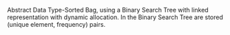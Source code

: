 Abstract Data Type-Sorted Bag, using a Binary Search Tree with linked representation with dynamic allocation. In the Binary Search Tree are stored (unique element, frequency) pairs.